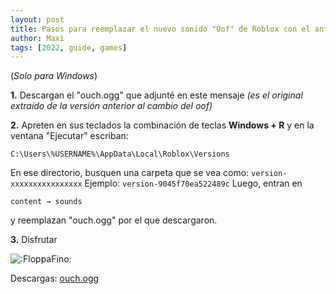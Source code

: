 ```yaml
---
layout: post
title: Pasos para reemplazar el nuevo sonido "Oof" de Roblox con el anterior.
author: Maxi
tags: [2022, guide, games]
---
```


  

(_Solo para Windows_)

**1.** Descargan el "ouch.ogg" que adjunté en este mensaje _(es el original extraído de la versión anterior al cambio del oof)_

**2.** Apreten en sus teclados la combinación de teclas **Windows + R** y en la ventana "Ejecutar" escriban:


```
C:\Users\%USERNAME%\AppData\Local\Roblox\Versions
```


En ese directorio, busquen una carpeta que se vea como: `version-xxxxxxxxxxxxxxxx` Ejemplo: `version-9045f70ea522489c` Luego, entran en


```
content → sounds
```

  
y reemplazan "ouch.ogg" por el que descargaron.

**3.** Disfrutar

![:FloppaFino:](https://cdn.discordapp.com/emojis/927698282807984178.webp?size=44&quality=lossless)

Descargas: [ouch.ogg](https://cdn.discordapp.com/attachments/935003688429305887/1003124705236103269/ouch.ogg)